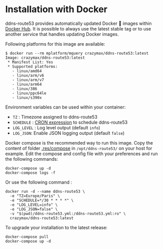 # Installation with Docker

ddns-route53 provides automatically updated Docker :whale: images within [Docker Hub](https://hub.docker.com/r/crazymax/ddns-route53). It is possible to always use the latest stable tag or to use another service that handles updating Docker images.

Following platforms for this image are available:

```
$ docker run --rm mplatform/mquery crazymax/ddns-route53:latest
Image: crazymax/ddns-route53:latest
 * Manifest List: Yes
 * Supported platforms:
   - linux/amd64
   - linux/arm/v6
   - linux/arm/v7
   - linux/arm64
   - linux/386
   - linux/ppc64le
   - linux/s390x
```

Environment variables can be used within your container:

* `TZ` : Timezone assigned to ddns-route53
* `SCHEDULE` : [CRON expression](https://godoc.org/github.com/robfig/cron#hdr-CRON_Expression_Format) to schedule ddns-route53
* `LOG_LEVEL` : Log level output (default `info`)
* `LOG_JSON`: Enable JSON logging output (default `false`)

Docker compose is the recommended way to run this image. Copy the content of folder [.res/compose](../../.res/compose) in `/opt/ddns-route53/` on your host for example. Edit the compose and config file with your preferences and run the following commands:

```
docker-compose up -d
docker-compose logs -f
```

Or use the following command :

```
docker run -d --name ddns-route53 \
  -e "TZ=Europe/Paris" \
  -e "SCHEDULE=*/30 * * * *" \
  -e "LOG_LEVEL=info" \
  -e "LOG_JSON=false" \
  -v "$(pwd)/ddns-route53.yml:/ddns-route53.yml:ro" \
  crazymax/ddns-route53:latest
```

To upgrade your installation to the latest release:

```
docker-compose pull
docker-compose up -d
```
